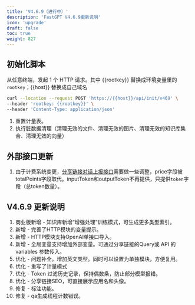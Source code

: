 ```yaml
---
title: 'V4.6.9（进行中）'
description: 'FastGPT V4.6.9更新说明'
icon: 'upgrade'
draft: false
toc: true
weight: 827
---
```


## 初始化脚本

从任意终端，发起 1 个 HTTP 请求。其中 {{rootkey}} 替换成环境变量里的 `rootkey`；{{host}} 替换成自己域名

```bash
curl --location --request POST 'https://{{host}}/api/init/v469' \
--header 'rootkey: {{rootkey}}' \
--header 'Content-Type: application/json'
```

1. 重置计量表。
2. 执行脏数据清理（清理无效的文件、清理无效的图片、清理无效的知识库集合、清理无效的向量）

## 外部接口更新

1. 由于计费系统变更，[分享链接对话上报接口](/docs/development/openapi/share/#5-编写对话结果上报接口可选)需要做一些调整，price字段被totalPoints字段取代。inputToken和outputToken不再提供，只提供`token`字段（总token数量）。

## V4.6.9 更新说明

1. 商业版新增 - 知识库新增“增强处理”训练模式，可生成更多类型索引。
2. 新增 - 完善了HTTP模块的变量提示。
3. 新增 - HTTP模块支持OpenAI单接口导入。
4. 新增 - 全局变量支持增加外部变量。可通过分享链接的Query或 API 的 variables 参数传入。
5. 优化 - 问题补全。增加英文类型。同时可以设置为单独模块，方便复用。
6. 优化 - 重写了计量模式
7. 优化 - Token 过滤历史记录，保持偶数条，防止部分模型报错。
8. 优化 - 分享链接SEO，可直接展示应用名和头像。
9. 修复 - 标注功能。
10. 修复 - qa生成线程计数错误。
